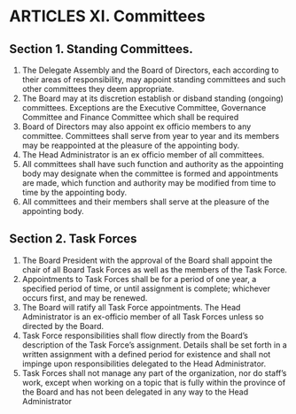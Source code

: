 # ARTICLES XI. Committees

## Section 1. Standing Committees.

1. The Delegate Assembly and the Board of Directors, each according to their areas of responsibility, may appoint standing committees and such other committees they deem appropriate. 
2. The Board may at its discretion establish or disband standing (ongoing) committees.  Exceptions are the Executive Committee, Governance Committee and Finance Committee which shall be required
3. Board of Directors may also appoint ex officio members to any committee. Committees shall serve from year to year and its members may be reappointed at the pleasure of the appointing body. 
4. The Head Administrator is an ex officio member of all committees.
5. All committees shall have such function and authority as the appointing body may designate when the committee is formed and appointments are made, which function and authority may be modified from time to time by the appointing body. 
6. All committees and their members shall serve at the pleasure of the appointing body. 

## Section 2. Task Forces

1. The Board President with the approval of the Board shall appoint the chair of all Board Task Forces as well as the members of the Task Force.  
2. Appointments to Task Forces shall be for a period of one year, a specified period of time, or until assignment is complete; whichever occurs first, and may be renewed.  
3. The Board will ratify all Task Force appointments.  The Head Administrator is an ex-officio member of all Task Forces unless so directed by the Board.
4. Task Force responsibilities shall flow directly from the Board’s description of the Task Force’s assignment.  Details shall be set forth in a written assignment with a defined period for existence and shall not impinge upon responsibilities delegated to the Head Administrator.
5. Task Forces shall not manage any part of the organization, nor do staff’s work, except when working on a topic that is fully within the province of the Board and has not been delegated in any way to the Head Administrator
